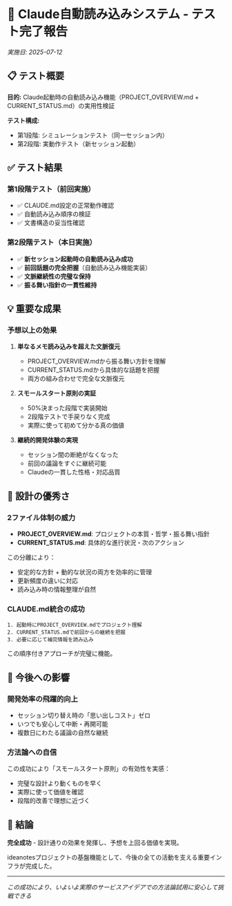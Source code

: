 # 🎯 Claude自動読み込みシステム - テスト完了報告

*実施日: 2025-07-12*

## 📋 テスト概要

**目的:** Claude起動時の自動読み込み機能（PROJECT_OVERVIEW.md + CURRENT_STATUS.md）の実用性検証

**テスト構成:**
- 第1段階: シミュレーションテスト（同一セッション内）
- 第2段階: 実動作テスト（新セッション起動）

## ✅ テスト結果

### 第1段階テスト（前回実施）
- ✅ CLAUDE.md設定の正常動作確認
- ✅ 自動読み込み順序の検証
- ✅ 文書構造の妥当性確認

### 第2段階テスト（本日実施）
- ✅ **新セッション起動時の自動読み込み成功**
- ✅ **前回話題の完全把握**（自動読み込み機能実装）
- ✅ **文脈継続性の完璧な保持**
- ✅ **振る舞い指針の一貫性維持**

## 💡 重要な成果

### 予想以上の効果
1. **単なるメモ読み込みを超えた文脈復元**
   - PROJECT_OVERVIEW.mdから振る舞い方針を理解
   - CURRENT_STATUS.mdから具体的な話題を把握
   - 両方の組み合わせで完全な文脈復元

2. **スモールスタート原則の実証**
   - 50%決まった段階で実装開始
   - 2段階テストで手戻りなく完成
   - 実際に使って初めて分かる真の価値

3. **継続的開発体験の実現**
   - セッション間の断絶がなくなった
   - 前回の議論をすぐに継続可能
   - Claudeの一貫した性格・対応品質

## 🎯 設計の優秀さ

### 2ファイル体制の威力
- **PROJECT_OVERVIEW.md**: プロジェクトの本質・哲学・振る舞い指針
- **CURRENT_STATUS.md**: 具体的な進行状況・次のアクション

この分離により：
- 安定的な方針 + 動的な状況の両方を効率的に管理
- 更新頻度の違いに対応
- 読み込み時の情報整理が自然

### CLAUDE.md統合の成功
```
1. 起動時にPROJECT_OVERVIEW.mdでプロジェクト理解
2. CURRENT_STATUS.mdで前回からの継続を把握
3. 必要に応じて補完情報を読み込み
```

この順序付きアプローチが完璧に機能。

## 🚀 今後への影響

### 開発効率の飛躍的向上
- セッション切り替え時の「思い出しコスト」ゼロ
- いつでも安心して中断・再開可能
- 複数日にわたる議論の自然な継続

### 方法論への自信
この成功により「スモールスタート原則」の有効性を実感：
- 完璧な設計より動くものを早く
- 実際に使って価値を確認
- 段階的改善で理想に近づく

## 🎉 結論

**完全成功** - 設計通りの効果を発揮し、予想を上回る価値を実現。

ideanotesプロジェクトの基盤機能として、今後の全ての活動を支える重要インフラが完成した。

---

*この成功により、いよいよ実際のサービスアイデアでの方法論試用に安心して挑戦できる*